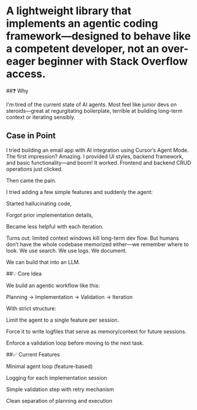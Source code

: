 # A lightweight library that implements an agentic coding framework—designed to behave like a competent developer, not an over-eager beginner with Stack Overflow access.

##❓ Why

I'm tired of the current state of AI agents. Most feel like junior devs on steroids—great at regurgitating boilerplate, terrible at building long-term context or iterating sensibly.

## Case in Point

I tried building an email app with AI integration using Cursor’s Agent Mode. The first impression? Amazing. I provided UI styles, backend framework, and basic functionality—and boom! It worked. Frontend and backend CRUD operations just clicked.

Then came the pain.

I tried adding a few simple features and suddenly the agent:

Started hallucinating code,

Forgot prior implementation details,

Became less helpful with each iteration.

Turns out: limited context windows kill long-term dev flow. But humans don’t have the whole codebase memorized either—we remember where to look. We use search. We use logs. We document.

We can build that into an LLM.

##💡 Core Idea

We build an agentic workflow like this:

Planning → Implementation → Validation → Iteration

With strict structure:

Limit the agent to a single feature per session.

Force it to write logfiles that serve as memory/context for future sessions.

Enforce a validation loop before moving to the next task.

##✅ Current Features

Minimal agent loop (feature-based)

Logging for each implementation session

Simple validation step with retry mechanism

Clean separation of planning and execution